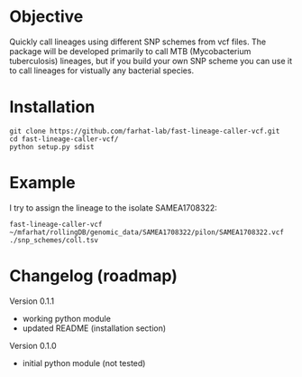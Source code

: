 # Objective
Quickly call lineages using different SNP schemes from vcf files. The package will be developed primarily to call MTB (Mycobacterium tuberculosis) lineages, but if you build your own SNP scheme you can use it to call lineages for vistually any bacterial species.



# Installation
```
git clone https://github.com/farhat-lab/fast-lineage-caller-vcf.git
cd fast-lineage-caller-vcf/
python setup.py sdist

```


# Example
I try to assign the lineage to the isolate SAMEA1708322:
```
fast-lineage-caller-vcf ~/mfarhat/rollingDB/genomic_data/SAMEA1708322/pilon/SAMEA1708322.vcf ./snp_schemes/coll.tsv
```

# Changelog (roadmap)

Version 0.1.1
- working python module
- updated README (installation section)

Version 0.1.0
- initial python module (not tested)